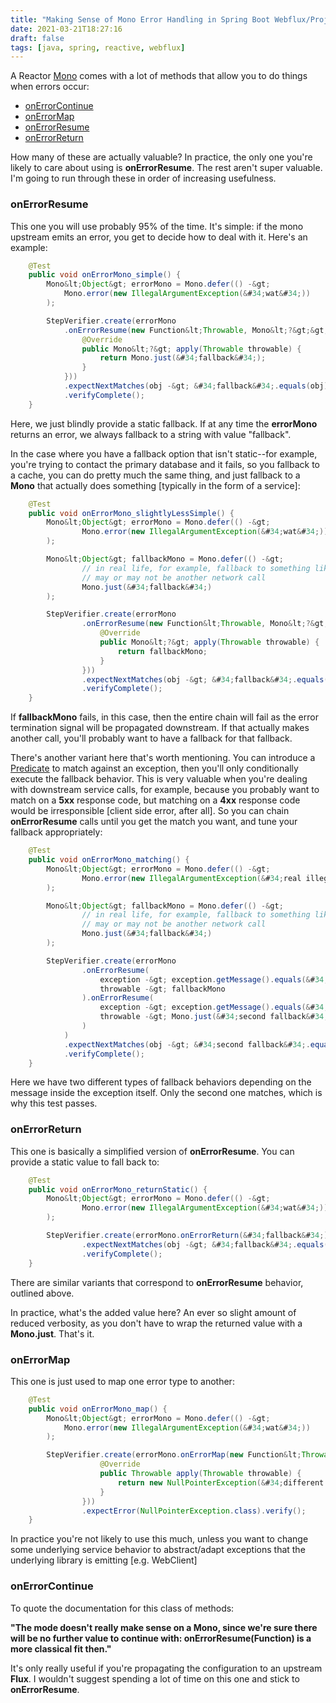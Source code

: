 ```yaml
---
title: "Making Sense of Mono Error Handling in Spring Boot Webflux/Project Reactor"
date: 2021-03-21T18:27:16
draft: false
tags: [java, spring, reactive, webflux]
---
```


A Reactor [Mono](https://projectreactor.io/docs/core/release/api/reactor/core/publisher/Mono.html) comes with a lot of methods that allow you to do things when errors occur:

- [onErrorContinue](https://projectreactor.io/docs/core/release/api/reactor/core/publisher/Mono.html#onErrorContinue-java.util.function.BiConsumer-)
- [onErrorMap](https://projectreactor.io/docs/core/release/api/reactor/core/publisher/Mono.html#onErrorMap-java.lang.Class-java.util.function.Function-)
- [onErrorResume](https://projectreactor.io/docs/core/release/api/reactor/core/publisher/Mono.html#onErrorResume-java.lang.Class-java.util.function.Function-)
- [onErrorReturn](https://projectreactor.io/docs/core/release/api/reactor/core/publisher/Mono.html#onErrorReturn-java.lang.Class-T-)

How many of these are actually valuable? In practice, the only one you&#39;re likely to care about using is **onErrorResume**. The rest aren&#39;t super valuable. I&#39;m going to run through these in order of increasing usefulness.

### onErrorResume

This one you will use probably 95% of the time. It&#39;s simple: if the mono upstream emits an error, you get to decide how to deal with it. Here&#39;s an example:

```java
    @Test
    public void onErrorMono_simple() {
        Mono&lt;Object&gt; errorMono = Mono.defer(() -&gt;
            Mono.error(new IllegalArgumentException(&#34;wat&#34;))
        );

        StepVerifier.create(errorMono
            .onErrorResume(new Function&lt;Throwable, Mono&lt;?&gt;&gt;() {
                @Override
                public Mono&lt;?&gt; apply(Throwable throwable) {
                    return Mono.just(&#34;fallback&#34;);
                }
            }))
            .expectNextMatches(obj -&gt; &#34;fallback&#34;.equals(obj))
            .verifyComplete();
    }

```

Here, we just blindly provide a static fallback. If at any time the **errorMono** returns an error, we always fallback to a string with value &#34;fallback&#34;.

In the case where you have a fallback option that isn&#39;t static--for example, you&#39;re trying to contact the primary database and it fails, so you fallback to a cache, you can do pretty much the same thing, and just fallback to a **Mono** that actually does something \[typically in the form of a service\]:

```java
    @Test
    public void onErrorMono_slightlyLessSimple() {
        Mono&lt;Object&gt; errorMono = Mono.defer(() -&gt;
                Mono.error(new IllegalArgumentException(&#34;wat&#34;))
        );

        Mono&lt;Object&gt; fallbackMono = Mono.defer(() -&gt;
                // in real life, for example, fallback to something like a cache, which
                // may or may not be another network call
                Mono.just(&#34;fallback&#34;)
        );

        StepVerifier.create(errorMono
                .onErrorResume(new Function&lt;Throwable, Mono&lt;?&gt;&gt;() {
                    @Override
                    public Mono&lt;?&gt; apply(Throwable throwable) {
                        return fallbackMono;
                    }
                }))
                .expectNextMatches(obj -&gt; &#34;fallback&#34;.equals(obj))
                .verifyComplete();
    }

```

If **fallbackMono** fails, in this case, then the entire chain will fail as the error termination signal will be propagated downstream. If that actually makes another call, you&#39;ll probably want to have a fallback for that fallback.

There&#39;s another variant here that&#39;s worth mentioning. You can introduce a [Predicate](https://docs.oracle.com/en/java/javase/11/docs/api/java.base/java/util/function/Predicate.html) to match against an exception, then you&#39;ll only conditionally execute the fallback behavior. This is very valuable when you&#39;re dealing with downstream service calls, for example, because you probably want to match on a **5xx** response code, but matching on a **4xx** response code would be irresponsible \[client side error, after all\]. So you can chain **onErrorResume** calls until you get the match you want, and tune your fallback appropriately:

```java
    @Test
    public void onErrorMono_matching() {
        Mono&lt;Object&gt; errorMono = Mono.defer(() -&gt;
                Mono.error(new IllegalArgumentException(&#34;real illegal arg&#34;))
        );

        Mono&lt;Object&gt; fallbackMono = Mono.defer(() -&gt;
                // in real life, for example, fallback to something like a cache, which
                // may or may not be another network call
                Mono.just(&#34;fallback&#34;)
        );

        StepVerifier.create(errorMono
                .onErrorResume(
                    exception -&gt; exception.getMessage().equals(&#34;wat&#34;),
                    throwable -&gt; fallbackMono
                ).onErrorResume(
                    exception -&gt; exception.getMessage().equals(&#34;real illegal arg&#34;),
                    throwable -&gt; Mono.just(&#34;second fallback&#34;)
                )
            )
            .expectNextMatches(obj -&gt; &#34;second fallback&#34;.equals(obj))
            .verifyComplete();
    }

```

Here we have two different types of fallback behaviors depending on the message inside the exception itself. Only the second one matches, which is why this test passes.

### onErrorReturn

This one is basically a simplified version of **onErrorResume**. You can provide a static value to fall back to:

```java
    @Test
    public void onErrorMono_returnStatic() {
        Mono&lt;Object&gt; errorMono = Mono.defer(() -&gt;
                Mono.error(new IllegalArgumentException(&#34;wat&#34;))
        );

        StepVerifier.create(errorMono.onErrorReturn(&#34;fallback&#34;))
                .expectNextMatches(obj -&gt; &#34;fallback&#34;.equals(obj))
                .verifyComplete();
    }

```

There are similar variants that correspond to **onErrorResume** behavior, outlined above.

In practice, what&#39;s the added value here? An ever so slight amount of reduced verbosity, as you don&#39;t have to wrap the returned value with a **Mono.just**. That&#39;s it.

### onErrorMap

This one is just used to map one error type to another:

```java
    @Test
    public void onErrorMono_map() {
        Mono&lt;Object&gt; errorMono = Mono.defer(() -&gt;
            Mono.error(new IllegalArgumentException(&#34;wat&#34;))
        );

        StepVerifier.create(errorMono.onErrorMap(new Function&lt;Throwable, Throwable&gt;() {
                    @Override
                    public Throwable apply(Throwable throwable) {
                        return new NullPointerException(&#34;different exception&#34;);
                    }
                }))
                .expectError(NullPointerException.class).verify();
    }

```

In practice you&#39;re not likely to use this much, unless you want to change some underlying service behavior to abstract/adapt exceptions that the underlying library is emitting \[e.g. WebClient\]

### onErrorContinue

To quote the documentation for this class of methods:

**&#34;The mode doesn&#39;t really make sense on a Mono, since we&#39;re sure there will be no further value to continue with: onErrorResume(Function) is a more classical fit then.&#34;**

It&#39;s only really useful if you&#39;re propagating the configuration to an upstream **Flux**. I wouldn&#39;t suggest spending a lot of time on this one and stick to **onErrorResume**.
